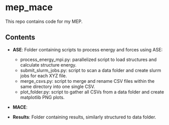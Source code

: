 # mep_mace
This repo contains code for my MEP.

## Contents
- **ASE**: Folder containing scripts to process energy and forces using ASE:
  - process_energy_mpi.py: parallelized script to load structures and calculate structure energy.
  - submit_slurm_jobs.py: script to scan a data folder and create slurm jobs for each XYZ file.
  - merge_csvs.py: script to merge and rename CSV files within the same directory into one single CSV.
  - plot_folder.py: script to gather all CSVs from a data folder and create matplotlib PNG plots.

- **MACE**:
- **Results**: Folder containing results, similarly structured to data folder.